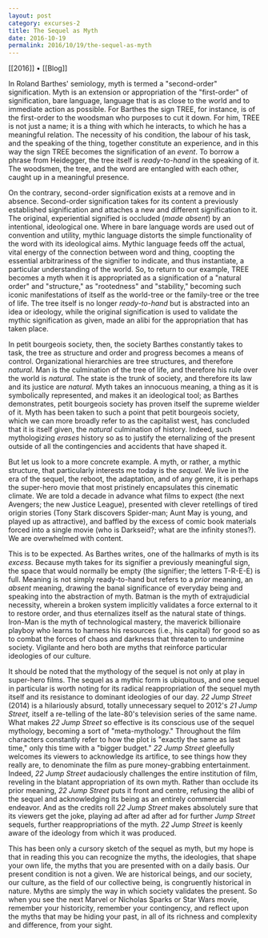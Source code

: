 ```yaml
---
layout: post
category: excurses-2
title: The Sequel as Myth
date: 2016-10-19
permalink: 2016/10/19/the-sequel-as-myth
---
```


[[2016]] • [[Blog]]

In Roland Barthes\' semiology, myth is termed a \"second-order\" signification. Myth is an extension or appropriation of the \"first-order\" of signification, bare language, language that is as close to the world and to immediate action as possible. For Barthes the sign TREE, for instance, is of the first-order to the woodsman who purposes to cut it down. For him, TREE is not just a name; it is a thing with which he interacts, to which he has a meaningful relation. The necessity of his condition, the labour of his task, and the speaking of the thing, together constitute an experience, and in this way the sign TREE becomes the signification of an *event*. To borrow a phrase from Heidegger, the tree itself is *ready-to-hand* in the speaking of it. The woodsmen, the tree, and the word are entangled with each other, caught up in a meaningful presence.

On the contrary, second-order signification exists at a remove and in absence. Second-order signification takes for its content a previously established signification and attaches a new and different signification to it. The original, experiential signified is occluded (*made absent*) by an intentional, ideological one. Where in bare language words are used out of convention and utility, mythic language distorts the simple functionality of the word with its ideological aims. Mythic language feeds off the actual, vital energy of the connection between word and thing, coopting the essential arbitrariness of the signifier to indicate, and thus instantiate, a particular understanding of the world. So, to return to our example, TREE becomes a myth when it is appropriated as a signification of a "natural order" and "structure," as "rootedness" and "stability," becoming such iconic manifestations of itself as the world-tree or the family-tree or the tree of life. The tree itself is no longer *ready-to-hand* but is abstracted into an idea or ideology, while the original signification is used to validate the mythic signification as given, made an alibi for the appropriation that has taken place.

In petit bourgeois society, then, the society Barthes constantly takes to task, the tree as structure and order and progress becomes a means of control. Organizational hierarchies are tree structures, and therefore *natural*. Man is the culmination of the tree of life, and therefore his rule over the world is *natural.* The state is the trunk of society, and therefore its law and its justice are *natural.* Myth takes an innocuous meaning, a thing as it is symbolically represented, and makes it an ideological tool; as Barthes demonstrates, petit bourgeois society has proven itself the supreme wielder of it. Myth has been taken to such a point that petit bourgeois society, which we can more broadly refer to as the capitalist west, has concluded that it is itself given, the *natural* culmination of history. Indeed, such mythologizing *erases* history so as to justify the eternalizing of the present outside of all the contingencies and accidents that have shaped it.

But let us look to a more concrete example. A myth, or rather, a mythic structure, that particularly interests me today is the *sequel.* We live in the era of the sequel, the reboot, the adaptation, and of any genre, it is perhaps the super-hero movie that most pristinely encapsulates this cinematic climate. We are told a decade in advance what films to expect (the next Avengers; the new Justice League), presented with clever retellings of tired origin stories (Tony Stark discovers Spider-man; Aunt May is young, and played up as attractive), and baffled by the excess of comic book materials forced into a single movie (who is Darkseid?; what are the infinity stones?). We are overwhelmed with content.

This is to be expected. As Barthes writes, one of the hallmarks of myth is its *excess.* Because myth takes for its signifier a previously meaningful sign, the space that would normally be empty (the signifier; the letters T-R-E-E) is full. Meaning is not simply ready-to-hand but refers to a *prior* meaning, an *absent* meaning, drawing the banal significance of everyday being and speaking into the abstraction of myth. Batman is the myth of extrajudicial necessity, wherein a broken system implicitly validates a force external to it to restore order, and thus eternalizes itself as the natural state of things. Iron-Man is the myth of technological mastery, the maverick billionaire playboy who learns to harness his resources (i.e., his capital) for good so as to combat the forces of chaos and darkness that threaten to undermine society. Vigilante and hero both are myths that reinforce particular ideologies of our culture.

It should be noted that the mythology of the sequel is not only at play in super-hero films. The sequel as a mythic form is ubiquitous, and one sequel in particular is worth noting for its radical reappropriation of the sequel myth itself and its resistance to dominant ideologies of our day. *22 Jump Street* (2014) is a hilariously absurd, totally unnecessary sequel to 2012's *21 Jump Street,* itself a re-telling of the late-80's television series of the same name. What makes *22 Jump Street* so effective is its conscious use of the sequel mythology, becoming a sort of "meta-mythology." Throughout the film characters constantly refer to how the plot is "exactly the same as last time," only this time with a "bigger budget." *22 Jump Street* gleefully welcomes its viewers to acknowledge its artifice, to see things how they really are, to denominate the film as pure money-grabbing entertainment. Indeed, *22 Jump Street* audaciously challenges the entire institution of film, reveling in the blatant appropriation of its own myth. Rather than occlude its prior meaning, *22 Jump Street* puts it front and centre, refusing the alibi of the sequel and acknowledging its being as an entirely commercial endeavor. And as the credits roll *22 Jump Street* makes absolutely sure that its viewers get the joke, playing ad after ad after ad for further *Jump Street* sequels, further reappropriations of the myth. *22 Jump Street* is keenly aware of the ideology from which it was produced.

This has been only a cursory sketch of the sequel as myth, but my hope is that in reading this you can recognize the myths, the ideologies, that shape your own life, the myths that you are presented with on a daily basis. Our present condition is not a given. We are historical beings, and our society, our culture, as the field of our collective being, is congruently historical in nature. Myths are simply the way in which society validates the present. So when you see the next Marvel or Nicholas Sparks or Star Wars movie, remember your historicity, remember your contingency, and reflect upon the myths that may be hiding your past, in all of its richness and complexity and difference, from your sight.
